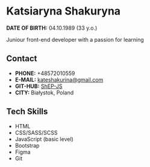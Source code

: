 # Katsiaryna Shakuryna

**DATE OF BIRTH:** 04.10.1989 (33 y.o.)

Juniour front-end developer with a passion for learning

## Contact

- **PHONE:** +48572010559
- **E-MAIL:** [kateshakurina@gmail.com](mailto:kateshakurina@gmail.com)
- **GIT-HUB:** [ShEP-JS](https://github.com/ShEP-JS)
- **CITY:** Białystok, Poland

## Tech Skills

- HTML
- CSS/SASS/SCSS
- JavaScript (basic level)
- Bootstrap
- Figma
- Git
